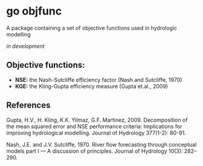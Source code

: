 # go objfunc

A package containing a set of objective functions used in hydrologic modelling

*in development*

## Objective functions:

* **NSE:** the Nash-Sutcliffe efficiency factor (Nash and Sutcliffe, 1970)
* **KGE:** the Kling-Gupta efficiency measure (Gupta et.al., 2009)

## References

Gupta, H.V., H. Kling, K.K. Yilmaz, G.F. Martinez, 2009. Decomposition of the mean squared error and NSE performance criteria: Implications for improving hydrological modelling. Journal of Hydrology 377(1-2): 80-91.

Nash, J.E. and J.V. Sutcliffe, 1970. River flow forecasting through conceptual models part I — A discussion of principles. Journal of Hydrology 10(3): 282–290.